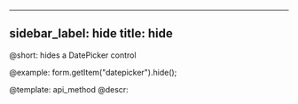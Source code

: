 
---
sidebar_label: hide
title: hide
---          

@short: hides a DatePicker control



@example:
form.getItem("datepicker").hide(); 


@template: api_method
@descr:


